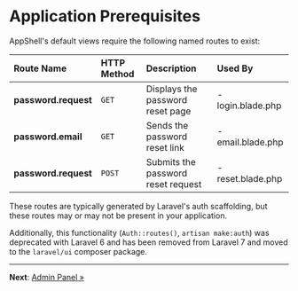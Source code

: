 # Application Prerequisites

AppShell's default views require the following named routes to exist:

| Route Name           | HTTP Method | Description                        | Used By                                   |
|:---------------------|:------------|:-----------------------------------|:------------------------------------------|
| **password.request** | `GET`       | Displays the password reset page   | - login.blade.php                         |
| **password.email**   | `GET`       | Sends the password reset link      | - email.blade.php                         |
| **password.request** | `POST`      | Submits the password reset request | - reset.blade.php                         |

These routes are typically generated by Laravel's auth scaffolding, but these routes may or may not
be present in your application.

Additionally, this functionality (`Auth::routes()`, `artisan make:auth`) was deprecated with Laravel
6 and has been removed from Laravel 7 and moved to the `laravel/ui` composer package.

---

**Next**: [Admin Panel &raquo;](admin-panel.md)

